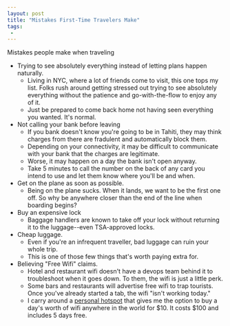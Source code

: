 ```yaml
---
layout: post
title: "Mistakes First-Time Travelers Make"
tags:
 -
---
```

Mistakes people make when traveling

- Trying to see absolutely everything instead of letting plans happen naturally.
  - Living in NYC, where a lot of friends come to visit, this one tops my list. Folks rush around getting stressed out trying to see absolutely everything without the patience and go-with-the-flow to enjoy any of it.
  - Just be prepared to come back home not having seen everything you wanted. It's normal.
- Not calling your bank before leaving
  - If you bank doesn't know you're going to be in Tahiti, they may think charges from there are fradulent and automatically block them.
  - Depending on your connectivity, it may be difficult to communicate with your bank that the charges are legitimate.
  - Worse, it may happen on a day the bank isn't open anyway.
  - Take 5 minutes to call the number on the back of any card you intend to use and let them know where you'll be and when.
- Get on the plane as soon as possible. 
  - Being on the plane sucks. When it lands, we want to be the first one off. So why be anywhere closer than the end of the line when boarding begins?
- Buy an expensive lock
  - Baggage handlers are known to take off your lock without returning it to the luggage--even TSA-approved locks.
- Cheap luggage.
  - Even if you're an infrequent traveller, bad luggage can ruin your whole trip.
  - This is one of those few things that's worth paying extra for. 
- Believing "Free Wifi" claims.
  - Hotel and restaurant wifi doesn't have a devops team behind it to troubleshoot when it goes down. To them, the wifi is just a little perk.
  - Some bars and restaurants will advertise free wifi to trap tourists. Once you've already started a tab, the wifi "isn't working today."
  - I carry around a [personal hotspot](http://www.amazon.com/gp/product/B00LT8S5UE/ref=oh_aui_detailpage_o00_s00?ie=UTF8&psc=1) that gives me the option to buy a day's worth of wifi anywhere in the world for $10. It costs $100 and includes 5 days free.
